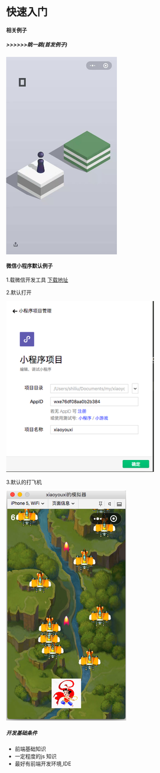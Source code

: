 # 快速入门
#### 相关例子 
##### >>>>>>眺一跳(首发例子)
<!-- ![avatar](./img/01.jpeg) -->
<img src="./img/01.jpeg" width="300" align=center />




#### 微信小程序默认例子
   1.载微信开发工具 [下载地址](https://developers.weixin.qq.com/miniprogram/dev/devtools/download.html)

   2.默认打开
   <p>
    <img width='400'  src='./img/02.png' />
   </p>
   3.默认的打飞机
   <p>
       <img src="./img/03.png" alt="" srcset="">
   </p>

##### 开发基础条件
   <ul>
       <li>前端基础知识</li>
       <li>一定程度的js 知识</li>
       <li>最好有前端开发环境,IDE</li>
   </ul>

